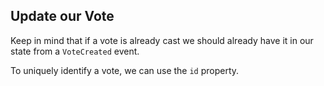 ## Update our Vote

Keep in mind that if a vote is already cast we should already have it in our state from a `VoteCreated` event.

To uniquely identify a vote, we can use the `id` property. 